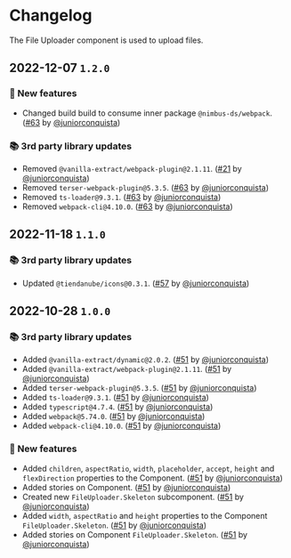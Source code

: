# Changelog

The File Uploader component is used to upload files.

## 2022-12-07 `1.2.0`

### 🎉 New features

- Changed build build to consume inner package `@nimbus-ds/webpack`. ([#63](https://github.com/TiendaNube/nimbus-design-system/pull/63) by [@juniorconquista](https://github.com/juniorconquista))

### 📚 3rd party library updates

- Removed `@vanilla-extract/webpack-plugin@2.1.11`. ([#21](https://github.com/TiendaNube/nimbus-design-system/pull/21) by [@juniorconquista](https://github.com/juniorconquista))
- Removed `terser-webpack-plugin@5.3.5`. ([#63](https://github.com/TiendaNube/nimbus-design-system/pull/63) by [@juniorconquista](https://github.com/juniorconquista))
- Removed `ts-loader@9.3.1`. ([#63](https://github.com/TiendaNube/nimbus-design-system/pull/63) by [@juniorconquista](https://github.com/juniorconquista))
- Removed `webpack-cli@4.10.0`. ([#63](https://github.com/TiendaNube/nimbus-design-system/pull/63) by [@juniorconquista](https://github.com/juniorconquista))

## 2022-11-18 `1.1.0`

### 📚 3rd party library updates

- Updated `@tiendanube/icons@0.3.1`. ([#57](https://github.com/TiendaNube/nimbus-design-system/pull/#57) by [@juniorconquista](https://github.com/juniorconquista))

## 2022-10-28 `1.0.0`

### 📚 3rd party library updates

- Added `@vanilla-extract/dynamic@2.0.2`. ([#51](https://github.com/TiendaNube/nimbus-design-system/pull/51) by [@juniorconquista](https://github.com/juniorconquista))
- Added `@vanilla-extract/webpack-plugin@2.1.11`. ([#51](https://github.com/TiendaNube/nimbus-design-system/pull/51) by [@juniorconquista](https://github.com/juniorconquista))
- Added `terser-webpack-plugin@5.3.5`. ([#51](https://github.com/TiendaNube/nimbus-design-system/pull/51) by [@juniorconquista](https://github.com/juniorconquista))
- Added `ts-loader@9.3.1`. ([#51](https://github.com/TiendaNube/nimbus-design-system/pull/51) by [@juniorconquista](https://github.com/juniorconquista))
- Added `typescript@4.7.4`. ([#51](https://github.com/TiendaNube/nimbus-design-system/pull/51) by [@juniorconquista](https://github.com/juniorconquista))
- Added `webpack@5.74.0`. ([#51](https://github.com/TiendaNube/nimbus-design-system/pull/51) by [@juniorconquista](https://github.com/juniorconquista))
- Added `webpack-cli@4.10.0`. ([#51](https://github.com/TiendaNube/nimbus-design-system/pull/51) by [@juniorconquista](https://github.com/juniorconquista))

### 🎉 New features

- Added `children`, `aspectRatio`, `width`, `placeholder`, `accept`, `height` and `flexDirection` properties to the Component. ([#51](https://github.com/TiendaNube/nimbus-design-system/pull/51) by [@juniorconquista](https://github.com/juniorconquista))
- Added stories on Component. ([#51](https://github.com/TiendaNube/nimbus-design-system/pull/51) by [@juniorconquista](https://github.com/juniorconquista))
- Created new `FileUploader.Skeleton` subcomponent. ([#51](https://github.com/TiendaNube/nimbus-design-system/pull/51) by [@juniorconquista](https://github.com/juniorconquista))
- Added `width`, `aspectRatio` and `height` properties to the Component `FileUploader.Skeleton`. ([#51](https://github.com/TiendaNube/nimbus-design-system/pull/51) by [@juniorconquista](https://github.com/juniorconquista))
- Added stories on Component `FileUploader.Skeleton`. ([#51](https://github.com/TiendaNube/nimbus-design-system/pull/51) by [@juniorconquista](https://github.com/juniorconquista))
